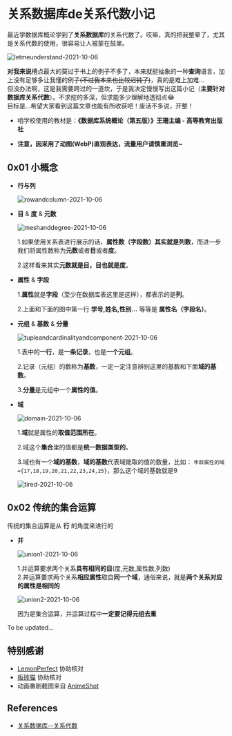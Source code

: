 # 关系数据库de关系代数小记

最近学数据库概论学到了**关系数据库**的关系代数了。哎嘛，真的把我整晕了，尤其是关系代数的使用，很容易让人被蒙在鼓里。  

![letmeunderstand-2021-10-06](https://raw.githubusercontent.com/cat-note/bottleassets/main/img/letmeunderstand-2021-10-06.webp)

**对我来说**槽点最大的莫过于书上的例子不多了，本来就挺抽象的一种**查询**语言，加上没有足够多让我懂的例子<del>(不过我本来也比较迟钝了)</del>，真的是难上加难...  
但没办法啊，这是我需要跨过的一道坎，于是我决定慢慢写出这篇小记（**主要针对数据库关系代数**）。不求挖的多深，但求能多少理解地透彻点😂  
目标是...希望大家看到这篇文章也能有所收获吧！废话不多说，开整！  

* 咱学校使用的教材是：**《数据库系统概论（第五版）》王珊主编 - 高等教育出版社**  

* **注意，因采用了动图(WebP)直观表达，流量用户请慎重浏览~**

## 0x01 小概念
* **行与列**

    ![rowandcolumn-2021-10-06](https://raw.githubusercontent.com/cat-note/bottleassets/main/img/rowandcolumn-2021-10-06.webp)

* **目** & **度** & **元数**  

    ![meshanddegree-2021-10-06](https://raw.githubusercontent.com/cat-note/bottleassets/main/img/meshanddegree-2021-10-06.webp)  

    1.如果使用关系表进行展示的话，**属性数（字段数）**其实就是**列数**，而进一步我们将属性数称为**元数**或者**目**或者**度**。  

    2.这样看来其实**元数就是目，目也就是度**。  

* **属性** & **字段**  

    1.**属性**就是**字段**（至少在数据库表这里是这样），都表示的是**列**。  

    2.上面和下面的图中第一行 **学号,姓名,性别...** 等等是 **属性名（字段名）**。  

* **元组** & **基数** & **分量**

    ![tupleandcardinalityandcomponent-2021-10-06](https://raw.githubusercontent.com/cat-note/bottleassets/main/img/tupleandcardinalityandcomponent-2021-10-06.webp)  

    1.表中的**一行**，是**一条记录**，也是**一个元组**。  
    
    2.记录（元组）的数称为**基数**，一定一定注意辨别这里的基数和下面**域的基数**。  
    
    3.**分量**是元组中一个**属性的值**。  

* **域**  

    ![domain-2021-10-06](https://raw.githubusercontent.com/cat-note/bottleassets/main/img/domain-2021-10-06.webp)  

    1.**域**就是属性的**取值范围所在**。  
    
    2.域这个**集合**里的值都是**统一数据类型的**。  

    3.域也有一个**域的基数**，**域的基数**代表域能取的值的数量，比如： ```年龄属性的域={17,18,19,20,21,22,23,24,25}```，那么这个域的基数就是9  

    ![tired-2021-10-06](https://raw.githubusercontent.com/cat-note/bottleassets/main/img/tired-2021-10-06.webp)

## 0x02 传统的集合运算  
传统的集合运算是从 **行** 的角度来进行的

* **并**  
    
    ![union1-2021-10-06](https://raw.githubusercontent.com/cat-note/bottleassets/main/img/union1-2021-10-06.webp)  

    1.并运算要求两个关系**具有相同的目**(度,元数,属性数,列数)  
    2.并运算要求两个关系**相应属性**取自**同一个域**，通俗来说，就是**两个关系对应的属性是相同的**  

    ![union2-2021-10-06](https://raw.githubusercontent.com/cat-note/bottleassets/main/img/union2-2021-10-06.webp)

    因为是集合运算，并运算过程中**一定要记得元组去重**  


To be updated...


## 特别感谢
* [LemonPerfect](https://github.com/orgs/cat-note/people/LemonPrefect)  协助核对  
* [板砖猫](#) 协助核对  
* 动画番剧截图来自 [AnimeShot](https://as2.bitinn.net/)  

## References  
* [关系数据库--关系代数](https://zhuanlan.zhihu.com/p/258122592)  